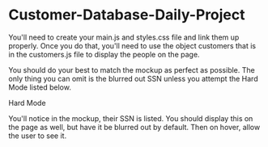 # Customer-Database-Daily-Project

You'll need to create your main.js and styles.css file and link them up properly. Once you do that, you'll need to use the object customers that is in the customers.js file to display the people on the page.

You should do your best to match the mockup as perfect as possible. The only thing you can omit is the blurred out SSN unless you attempt the Hard Mode listed below.

Hard Mode  

You'll notice in the mockup, their SSN is listed. You should display this on the page as well, but have it be blurred out by default. Then on hover, allow the user to see it.
